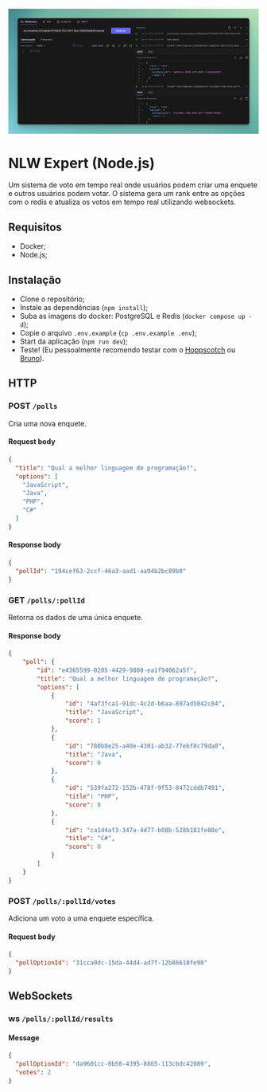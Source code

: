 ![Cover](./.github/cover.png)

# NLW Expert (Node.js)

Um sistema de voto em tempo real onde usuários podem criar uma enquete e outros usuários podem votar. O sistema gera um rank entre as opções com o redis e atualiza os votos em tempo real utilizando websockets. 

## Requisitos

- Docker;
- Node.js;

## Instalação

- Clone o repositório;
- Instale as dependências (`npm install`);
- Suba as imagens do docker: PostgreSQL e Redis (`docker compose up -d`);
- Copie o arquivo `.env.example` (`cp .env.example .env`);
- Start da aplicação (`npm run dev`);
- Teste! (Eu pessoalmente recomendo testar com o [Hoppscotch](https://hoppscotch.io/) ou [Bruno](https://usebruno.com/)).

## HTTP

### POST `/polls`

Cria uma nova enquete.

#### Request body

```json
{
  "title": "Qual a melhor linguagem de programação?",
  "options": [
    "JavaScript",
    "Java",
    "PHP",
    "C#"
  ]
}
```

#### Response body

```json
{
  "pollId": "194cef63-2ccf-46a3-aad1-aa94b2bc89b0"
}
```

### GET `/polls/:pollId`

Retorna os dados de uma única enquete.

#### Response body

```json
{
	"poll": {
		"id": "e4365599-0205-4429-9808-ea1f94062a5f",
		"title": "Qual a melhor linguagem de programação?",
		"options": [
			{
				"id": "4af3fca1-91dc-4c2d-b6aa-897ad5042c84",
				"title": "JavaScript",
				"score": 1
			},
			{
				"id": "780b8e25-a40e-4301-ab32-77ebf8c79da8",
				"title": "Java",
				"score": 0
			},
			{
				"id": "539fa272-152b-478f-9f53-8472cddb7491",
				"title": "PHP",
				"score": 0
			},
			{
				"id": "ca1d4af3-347a-4d77-b08b-528b181fe80e",
				"title": "C#",
				"score": 0
			}
		]
	}
}
```

### POST `/polls/:pollId/votes`

Adiciona um voto a uma enquete específica.

#### Request body

```json
{
  "pollOptionId": "31cca9dc-15da-44d4-ad7f-12b86610fe98"
}
```

## WebSockets

### ws `/polls/:pollId/results`

#### Message

```json
{
  "pollOptionId": "da9601cc-0b58-4395-8865-113cbdc42089",
  "votes": 2
}
```